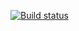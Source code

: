 [![Build status](https://ci.appveyor.com/api/projects/status/f43pxoka0ale38s3?svg=true)](https://ci.appveyor.com/project/Kseniia62311/delivery-card)

